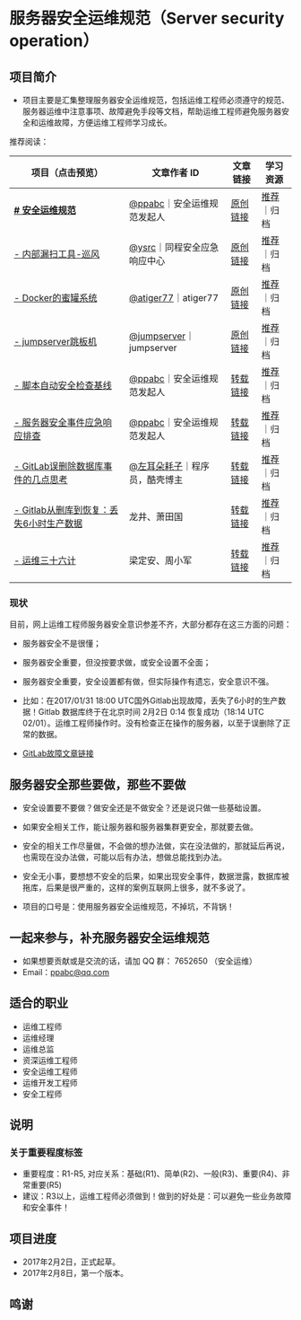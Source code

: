 # 服务器安全运维规范（Server security operation）


## 项目简介
- 项目主要是汇集整理服务器安全运维规范，包括运维工程师必须遵守的规范、服务器运维中注意事项、故障避免手段等文档，帮助运维工程师避免服务器安全和运维故障，方便运维工程师学习成长。

推荐阅读：

**项目**（点击预览）| **文章作者 ID** | **文章链接** |**学习资源**
-------------- | ---- | -------- | ---- |
[**# 安全运维规范**](https://github.com/aqzt/sso/blob/master/Server_security_operation.md)|[@ppabc](https://github.com/ppabc/)｜安全运维规范发起人 |[原创链接](https://github.com/aqzt/sso/blob/master/Server_security_operation.md)|[推荐](https://github.com/aqzt/sso)｜归档
|[- 内部漏扫工具-巡风](https://github.com/ysrc/xunfeng)|[@ysrc](https://github.com/ysrc)｜同程安全应急响应中心|[原创链接](http://www.freebuf.com/articles/security-management/126254.html)|[推荐](https://github.com/ysrc)｜归档
|[- Docker的蜜罐系统](https://github.com/atiger77/Dionaea)|[@atiger77](https://github.com/atiger77)｜atiger77|[原创链接](http://www.freebuf.com/articles/security-management/126254.html)|[推荐](https://github.com/ysrc)｜归档
|[- jumpserver跳板机](https://github.com/jumpserver/jumpserver)|[@jumpserver](https://github.com/jumpserver)｜jumpserver|[原创链接](https://github.com/jumpserver)|[推荐](https://github.com/jumpserver)｜归档
|[- 脚本自动安全检查基线](https://github.com/ppabc/security_check/tree/master/checklinux2.0)|[@ppabc](https://github.com/ppabc)｜安全运维规范发起人|[转载链接](http://www.freebuf.com/sectool/123094.html)|[推荐](https://github.com/ppabc/security_check)｜归档
|[- 服务器安全事件应急响应排查](https://aqzt.com/1313.html)|[@ppabc](https://github.com/ppabc)｜安全运维规范发起人|[转载链接](https://aqzt.com/1313.html)|[推荐](https://aqzt.com/1313.html)｜归档
|[- GitLab误删除数据库事件的几点思考](http://mt.sohu.com/20170203/n479805598.shtml)|[@左耳朵耗子](http://weibo.com/haoel)｜程序员，酷壳博主|[转载链接](http://mt.sohu.com/20170203/n479805598.shtml)|[推荐](http://mt.sohu.com/20170203/n479805598.shtml)｜归档
|[- Gitlab从删库到恢复：丢失6小时生产数据](http://mp.weixin.qq.com/s?__biz=MzA4Nzg5Nzc5OA==&mid=2651663996&idx=1&sn=7c1eb9a34993ea50a943c73caa8bf4cb&chksm=8bcbedd5bcbc64c34f506c843d56180c65a64d36c1d9f5361d5f0e8445f8ebff57ff94db82da&scene=21#wechat_redirect)|龙井、萧田国|[转载链接](http://mp.weixin.qq.com/s?__biz=MzA4Nzg5Nzc5OA==&mid=2651663996&idx=1&sn=7c1eb9a34993ea50a943c73caa8bf4cb&chksm=8bcbedd5bcbc64c34f506c843d56180c65a64d36c1d9f5361d5f0e8445f8ebff57ff94db82da&scene=21#wechat_redirect)|[推荐](http://mp.weixin.qq.com/s?__biz=MzA4Nzg5Nzc5OA==&mid=2651663996&idx=1&sn=7c1eb9a34993ea50a943c73caa8bf4cb&chksm=8bcbedd5bcbc64c34f506c843d56180c65a64d36c1d9f5361d5f0e8445f8ebff57ff94db82da&scene=21#wechat_redirect)｜归档
|[- 运维三十六计](http://mp.weixin.qq.com/s?__biz=MzA4Nzg5Nzc5OA==&mid=2651663842&idx=1&sn=faab6acb4bd87a1f1cfe6eb8d3dc5dec&chksm=8bcbee4bbcbc675db19a57aae5eb5307f91f2656bcb39be0e98fc132be22fd5813a84855f6ed&scene=21#wechat_redirect)|梁定安、周小军|[转载链接](http://mp.weixin.qq.com/s?__biz=MzA4Nzg5Nzc5OA==&mid=2651663842&idx=1&sn=faab6acb4bd87a1f1cfe6eb8d3dc5dec&chksm=8bcbee4bbcbc675db19a57aae5eb5307f91f2656bcb39be0e98fc132be22fd5813a84855f6ed&scene=21#wechat_redirect)|[推荐](http://mp.weixin.qq.com/s?__biz=MzA4Nzg5Nzc5OA==&mid=2651663842&idx=1&sn=faab6acb4bd87a1f1cfe6eb8d3dc5dec&chksm=8bcbee4bbcbc675db19a57aae5eb5307f91f2656bcb39be0e98fc132be22fd5813a84855f6ed&scene=21#wechat_redirect)｜归档


### 现状
目前，网上运维工程师服务器安全意识参差不齐，大部分都存在这三方面的问题：
- 服务器安全不是很懂；
- 服务器安全重要，但没按要求做，或安全设置不全面；
- 服务器安全重要，安全设置都有做，但实际操作有遗忘，安全意识不强。

- 比如：在2017/01/31 18:00 UTC国外Gitlab出现故障，丢失了6小时的生产数据！Gitlab 数据库终于在北京时间 2月2日 0:14 恢复成功（18:14 UTC 02/01）。运维工程师操作时。没有检查正在操作的服务器，以至于误删除了正常的数据。
- [GitLab故障文章链接](https://www.oschina.net/news/81560/gitlab-707-users-lost-data)

## 服务器安全那些要做，那些不要做
- 安全设置要不要做？做安全还是不做安全？还是说只做一些基础设置。
- 如果安全相关工作，能让服务器和服务器集群更安全，那就要去做。
- 安全的相关工作尽量做，不会做的想办法做，实在没法做的，那就延后再说，也需现在没办法做，可能以后有办法，想做总能找到办法。
- 安全无小事，要想想不安全的后果，如果出现安全事件，数据泄露，数据库被拖库，后果是很严重的，这样的案例互联网上很多，就不多说了。

- 项目的口号是：使用服务器安全运维规范，不掉坑，不背锅！

## 一起来参与，补充服务器安全运维规范
- 如果想要贡献或是交流的话，请加 QQ 群： 7652650 （安全运维）
- Email：ppabc@qq.com


## 适合的职业
- 运维工程师
- 运维经理
- 运维总监
- 资深运维工程师
- 安全运维工程师
- 运维开发工程师
- 安全工程师


## 说明
### 关于重要程度标签
- 重要程度：R1-R5, 对应关系：基础(R1)、简单(R2)、一般(R3)、重要(R4)、非常重要(R5)
- 建议：R3以上，运维工程师必须做到！做到的好处是：可以避免一些业务故障和安全事件！


## 项目进度
- 2017年2月2日，正式起草。
- 2017年2月8日，第一个版本。

## 鸣谢

